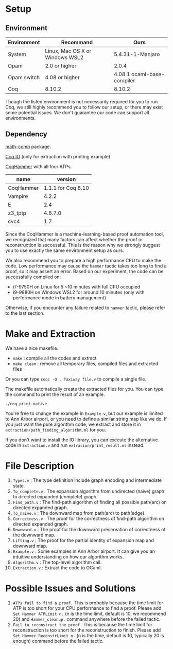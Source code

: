 # Setup

## Environment

| Environment | Recommand | Ours |
| ---- | ---- | ---- |
| System | Linux, Mac OS X or Windows WSL2 | 5.4.31-1-Manjaro |
| Opam | 2.0 or higher | 2.0.4
| Opam switch | 4.08 or higher | 4.08.1 ocaml-base-compiler |
| Coq | 8.10.2 | 8.10.2 |

Though the listed environment is not necessarily required for you to run Coq, we still highly recommend you to follow our setup, or there may exist some potential issues. We don't guarantee our code can support all environments.

## Dependency
[math-comp](https://github.com/math-comp/math-comp) package.

[Coq.IO](http://coq.io/getting_started.html) (only for extraction with printing example)

[CoqHammer](https://github.com/lukaszcz/coqhammer) with all four ATPs. 

| name | version |
| ---- | ---- |
| CoqHammer | 1.1.1 for Coq 8.10 |
| Vampire | 4.2.2 |
| E | 2.4 |
| z3_tptp | 4.8.7.0 |
| cvc4 | 1.7 | 

Since the CoqHammer is a machine-learning-based proof automation tool, we recognized that many factors can affect whether the proof or reconstruction is successful. This is the reason why we strongly suggest you to use exactly the same environment setup as ours. 

We also recommend you to prepare a high performance CPU to make the code. Low performance may cause the ```hammer``` tactic takes too long to find a proof, so it may assert an error. Based on our experiment, the code can be successfully compiled on:
   - i7-9750H on Linux for 5 ~10 minutes with full CPU occupied
   - i9-9880H on Windows WSL2 for around 10 minutes (only with performance mode in battery management)

Otherwise, if you encounter any failure related to ```hammer``` tactic, please refer to the last section.


# Make and Extraction
We have a nice makefile.
   - ```make``` : compile all the codes and extract
   - ```make clean``` : remove all temporary files, compiled files and extracted files

Or you can type ```coqc -Q . Taxiway file.v``` to compile a single file.

The makefile automatically create the extracted files for you. You can type the command to print the result of an example.
```
./coq_print.native
```

You're free to change the example in ```Example.v```, but our example is limited to Ann Arbor airport, or you need to define a similar string map like we do. If you just want the pure algorithm code, we extract and store it in ```extraction/path_finding_algorithm.ml``` for you.

If you don't want to install the IO library, you can execute the alternative code in ```Extraction.v``` and run ```extracion/print_result.ml``` instead.


# File Description
1. ```Types.v``` : The type definition include graph encoding and intermediate state.
2. ```To_complete.v``` : The expansion algorithm from undirected (naive) graph to directed expanded (complete) graph.
3. ```Find_path.v``` : The find-path algorithm of finding all possible path(arc) on directed expanded graph.
4. ```To_naive.v``` : The downward map from path(arc) to path(edge).
5. ```Correctness.v``` : The proof for the correctness of find-path algorithm on directed expanded graph.
6. ```Downward.v``` : The proof for the downward preservation of correctness of the downward map.
7. ```Lifting.v``` : The proof for the partial identity of expansion map and downward map.
8. ```Example.v``` : Some examples in Ann Arbor airport. It can give you an intuitive understanding on how our algorithm works.
9. ```Algorithm.v``` : The top-level algorithm call. 
10. ```Extraction.v``` : Extract the code to OCaml.



# Possible Issues and Solutions
1. ```ATPs fail to find a proof.``` This is probably because the time limit for ATP is too short for your CPU performance to find a proof. Please add ```Set Hammer ATPLimit n.``` (n is the time limit, default is 10, we recommend 20) and ```Hammer_cleanup.``` command anywhere before the failed tactic. 
2. ```Fail to reconstruct the proof.``` This is because the time limit for reconstruction is too short for the reconstruction to finish. Please add ```Set Hammer ReconstrLimit n.``` (n is the time, default is 10, typically 20 is enough) command before the failed tactic. 
